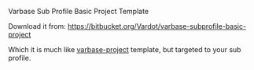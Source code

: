 Varbase Sub Profile Basic Project Template

Download it from:
https://bitbucket.org/Vardot/varbase-subprofile-basic-project

Which it is much like [varbase-project](https://github.com/Vardot/varbase-project) template, but targeted to your sub profile.
